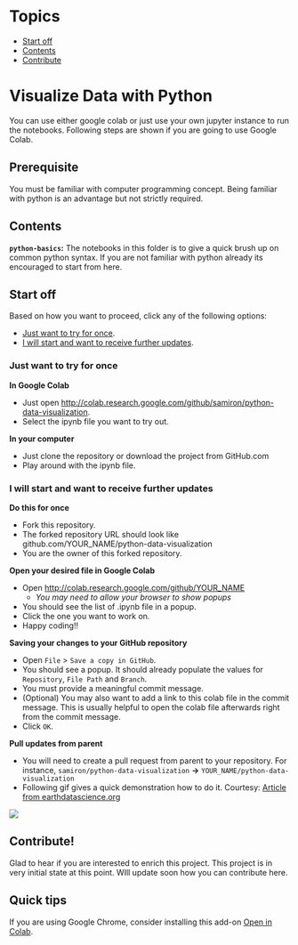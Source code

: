 # Topics
* [Start off](#start-off)
* [Contents](#contents)
* [Contribute](#contribute)


# Visualize Data with Python
You can use either google colab or just use your own jupyter instance to run the notebooks. Following steps are shown if you are going to use Google Colab.

## Prerequisite
You must be familiar with computer programming concept. Being familiar with python is an advantage but not strictly required. 

## Contents

**`python-basics`:** The notebooks in this folder is to give a quick brush up on common python syntax. If you are not familiar with python already its encouraged to start from here.

## Start off
Based on how you want to proceed, click any of the following options:
* [Just want to try for once](#just-want-to-try-for-once).
* [I will start and want to receive further updates](#i-will-start-and-want-to-receive-further-updates).

### Just want to try for once

**In Google Colab**
* Just open http://colab.research.google.com/github/samiron/python-data-visualization.
* Select the ipynb file you want to try out.

**In your computer**
* Just clone the repository or download the project from GitHub.com
* Play around with the ipynb file.

### I will start and want to receive further updates

**Do this for once**
* Fork this repository. 
* The forked repository URL should look like github.com/YOUR_NAME/python-data-visualization
* You are the owner of this forked repository.

**Open your desired file in Google Colab**
* Open http://colab.research.google.com/github/YOUR_NAME
  * _You may need to allow your browser to show popups_
* You should see the list of .ipynb file in a popup.
* Click the one you want to work on.
* Happy coding!!

**Saving your changes to your GitHub repository**
* Open `File` > `Save a copy in GitHub`.
* You should see a popup. It should already populate the values for `Repository`, `File Path` and `Branch`.
* You must provide a meaningful commit message.
* (Optional) You may also want to add a link to this colab file in the commit message. This is usually helpful to open the colab file afterwards right from the commit message.
* Click `OK`.

**Pull updates from parent**
* You will need to create a pull request from parent to your repository. For instance, `samiron/python-data-visualization` **->** `YOUR_NAME/python-data-visualization`
* Following gif gives a quick demonstration how to do it. Courtesy: [Article from earthdatascience.org](https://www.earthdatascience.org/courses/intro-to-earth-data-science/git-github/github-collaboration/update-github-repositories-with-changes-by-others/)

![](https://www.earthdatascience.org/images/earth-analytics/git-version-control/github-create-reverse-pull-request.gif)

## Contribute!
Glad to hear if you are interested to enrich this project. This project is in very initial state at this point. WIll update soon how you can contribute here. 

## Quick tips
If you are using Google Chrome, consider installing this add-on [Open in Colab](https://chrome.google.com/webstore/detail/open-in-colab/iogfkhleblhcpcekbiedikdehleodpjo).


